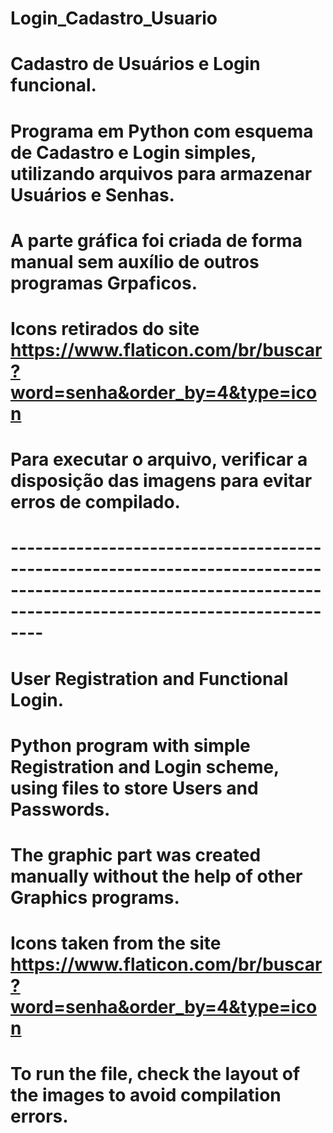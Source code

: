 # Login_Cadastro_Usuario
# Cadastro de Usuários e Login funcional.

# Programa em Python com esquema de Cadastro e Login simples, utilizando arquivos para armazenar Usuários e Senhas.
# A parte gráfica foi criada de forma manual sem auxílio de outros programas Grpaficos.
# Icons retirados do site https://www.flaticon.com/br/buscar?word=senha&order_by=4&type=icon

# Para executar o arquivo, verificar a disposição das imagens para evitar erros de compilado.


# ------------------------------------------------------------------------------------------------------------------------------------------------------------

# User Registration and Functional Login.

# Python program with simple Registration and Login scheme, using files to store Users and Passwords.
# The graphic part was created manually without the help of other Graphics programs.
# Icons taken from the site https://www.flaticon.com/br/buscar?word=senha&order_by=4&type=icon

# To run the file, check the layout of the images to avoid compilation errors.
